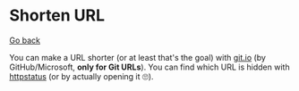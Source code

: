 # Shorten URL

[Go back](..)

You can make a URL shorter (or at least that's the goal) with [git.io](https://git.io/) (by GitHub/Microsoft, **only for Git URLs**). You can find which URL is hidden with [httpstatus](https://httpstatus.io/) (or by actually opening it 🙄).